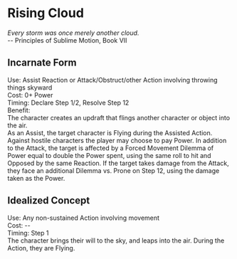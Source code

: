 # Rising Cloud

*Every storm was once merely another cloud.*  
-- Principles of Sublime Motion, Book VII

## Incarnate Form
Use: Assist Reaction or Attack/Obstruct/other Action involving throwing things skyward  
Cost: 0+ Power  
Timing: Declare Step 1/2, Resolve Step 12  
Benefit:  
The character creates an updraft that flings another character or object into the air.  
As an Assist, the target character is Flying during the Assisted Action.  
Against hostile characters the player may choose to pay Power. In addition to the Attack, the target is affected by a Forced Movement Dilemma of Power equal to double the Power spent, using the same roll to hit and Opposed by the same Reaction. If the target takes damage from the Attack, they face an additional Dilemma vs. Prone on Step 12, using the damage taken as the Power.

## Idealized Concept
Use: Any non-sustained Action involving movement  
Cost: --  
Timing: Step 1  
The character brings their will to the sky, and leaps into the air. During the Action, they are Flying.